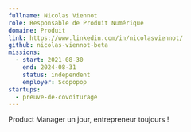 ```yaml
---
fullname: Nicolas Viennot
role: Responsable de Produit Numérique
domaine: Produit
link: https://www.linkedin.com/in/nicolasviennot/
github: nicolas-viennot-beta
missions:
  - start: 2021-08-30
    end: 2024-08-31
    status: independent
    employer: Scopopop
startups:
  - preuve-de-covoiturage
---
```


Product Manager un jour, entrepreneur toujours !
